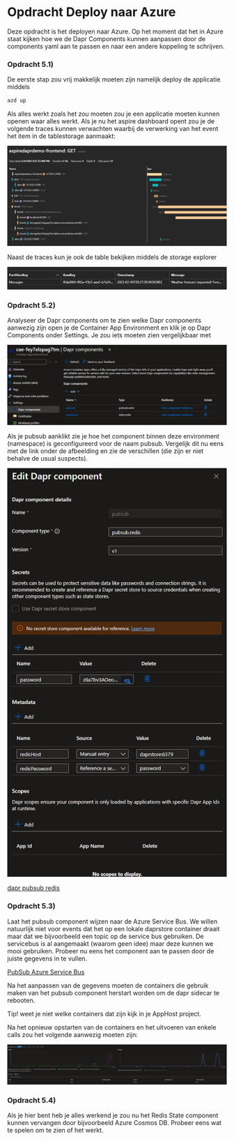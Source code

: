 # Opdracht Deploy naar Azure

Deze opdracht is het deployen naar Azure. Op het moment dat het in Azure staat kijken hoe we de Dapr Components kunnen aanpassen door de components yaml aan te passen en naar een andere koppeling te schrijven.

### Opdracht 5.1)
De eerste stap zou vrij makkelijk moeten zijn namelijk deploy de applicatie middels 

```ps1
azd up
```

Als alles werkt zoals het zou moeten zou je een applicatie moeten kunnen openen waar alles werkt. Als je nu het aspire dashboard opent zou je de volgende traces kunnen verwachten waarbij de verwerking van het event het item in de tablestorage aanmaakt:

![alt text](image.png)

Naast de traces kun je ook de table bekijken middels de storage explorer 

![alt text](image-1.png)


### Opdracht 5.2)

Analyseer de Dapr components om te zien welke Dapr components aanwezig zijn open je de Container App Environment en klik je op Dapr Components onder Settings. Je zou iets moeten zien vergelijkbaar met

![alt text](image-2.png)

Als je pubsub aanklikt zie je hoe het component binnen deze environment (namespace) is geconfigureerd voor de naam pubsub. Vergelijk dit nu eens met de link onder de afbeelding en zie de verschillen (die zijn er niet behalve de usual suspects).

![alt text](image-3.png)


[dapr pubsub redis](https://docs.dapr.io/reference/components-reference/supported-pubsub/setup-redis-pubsub/#component-format)


### Opdracht 5.3)
Laat het pubsub component wijzen naar de Azure Service Bus. We willen natuurlijk niet voor events dat het op een lokale daprstore container draait maar dat we bijvoorbeeld een topic op de service bus gebruiken. De servicebus is al aangemaakt (waarom geen idee) maar deze kunnen we mooi gebruiken. Probeer nu eens het component aan te passen door de juiste gegevens in te vullen.

[PubSub Azure Service Bus](https://docs.dapr.io/reference/components-reference/supported-pubsub/setup-azure-servicebus-topics/#connection-string-authentication)

Na het aanpassen van de gegevens moeten de containers die gebruik maken van het pubsub component herstart worden om de dapr sidecar te rebooten.

Tip! weet je niet welke containers dat zijn kijk in je AppHost project.

Na het opnieuw opstarten van de containers en het uitvoeren van enkele calls zou het volgende aanwezig moeten zijn:

![alt text](image-4.png)

### Opdracht 5.4)

Als je hier bent heb je alles werkend je zou nu het Redis State component kunnen vervangen door bijvoorbeeld Azure Cosmos DB. Probeer eens wat te spelen om te zien of het werkt.